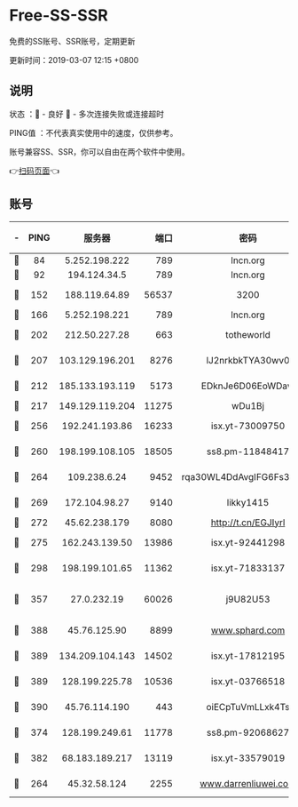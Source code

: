 # Free-SS-SSR

免费的SS账号、SSR账号，定期更新

更新时间：2019-03-07 12:15 +0800

## 说明

状态     ：🙂 - 良好 🙁 - 多次连接失败或连接超时

PING值   ：不代表真实使用中的速度，仅供参考。

账号兼容SS、SSR，你可以自由在两个软件中使用。

👉[扫码页面](https://liesauer.github.io/Free-SS-SSR/)👈

## 账号

|-|PING|服务器|端口|密码|加密方式|区域|
|:----:|:----:|:-----:|-----:|:----:|:----:|:----:|
|🙂|84|5.252.198.222|789|lncn.org|rc4|JP|
|🙂|92|194.124.34.5|789|lncn.org|rc4|JP|
|🙂|152|188.119.64.89|56537|3200|aes-256-cfb|RU|
|🙂|166|5.252.198.221|789|lncn.org|rc4|JP|
|🙂|202|212.50.227.28|663|totheworld|aes-256-cfb|US|
|🙂|207|103.129.196.201|8276|lJ2nrkbkTYA30wv0|aes-256-cfb|US|
|🙂|212|185.133.193.119|5173|EDknJe6D06EoWDaw|aes-256-cfb|US|
|🙂|217|149.129.119.204|11275|wDu1Bj|rc4-md5|HK|
|🙂|256|192.241.193.86|16233|isx.yt-73009750|aes-256-cfb|US|
|🙂|260|198.199.108.105|18505|ss8.pm-11848417|aes-256-cfb|US|
|🙂|264|109.238.6.24|9452|rqa30WL4DdAvgIFG6Fs3znzTa|aes-256-cfb|FR|
|🙂|269|172.104.98.27|9140|likky1415|aes-256-cfb|JP|
|🙂|272|45.62.238.179|8080|http://t.cn/EGJIyrl|rc4-md5|CA|
|🙂|275|162.243.139.50|13986|isx.yt-92441298|aes-256-cfb|US|
|🙂|298|198.199.101.65|11362|isx.yt-71833137|aes-256-cfb|US|
|🙂|357|27.0.232.19|60026|j9U82U53|xchacha20-ietf-poly1305|HK|
|🙂|388|45.76.125.90|8899|www.sphard.com|aes-256-cfb|AU|
|🙂|389|134.209.104.143|14502|isx.yt-17812195|aes-256-cfb|SG|
|🙂|389|128.199.225.78|10536|isx.yt-03766518|aes-256-cfb|SG|
|🙂|390|45.76.114.190|443|oiECpTuVmLLxk4Ts|aes-256-cfb|AU|
|🙂|374|128.199.249.61|11778|ss8.pm-92068627|aes-256-cfb|SG|
|🙂|382|68.183.189.217|13119|isx.yt-33579019|aes-256-cfb|SG|
|🙁|264|45.32.58.124|2255|www.darrenliuwei.com|aes-256-cfb|JP|
